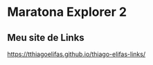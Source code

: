 <h1>Maratona Explorer 2</h1>
<h2>Meu site de Links</h2>

https://tthiagoelifas.github.io/thiago-elifas-links/
